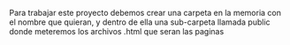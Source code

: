 Para trabajar este proyecto debemos crear una carpeta en la memoria con el nombre que quieran, y dentro de ella una sub-carpeta llamada public donde meteremos los archivos .html que seran las paginas 
